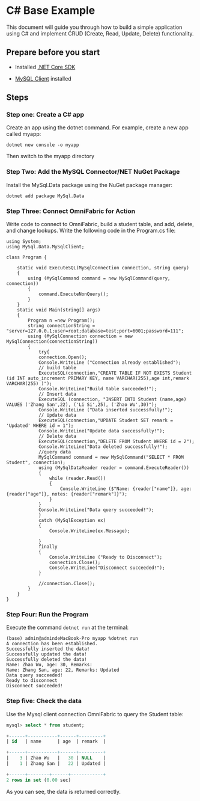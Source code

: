 # C# Base Example

This document will guide you through how to build a simple application using C# and implement CRUD (Create, Read, Update, Delete) functionality.

## Prepare before you start

- Installed [.NET Core SDK](https://dotnet.microsoft.com/zh-cn/download)

- [MySQL Client](https://dev.mysql.com/downloads/installer/) installed

## Steps

### Step one: Create a C# app

Create an app using the dotnet command. For example, create a new app called myapp:

```
dotnet new console -o myapp
```

Then switch to the myapp directory

### Step Two: Add the MySQL Connector/NET NuGet Package

Install the MySql.Data package using the NuGet package manager:

```
dotnet add package MySql.Data
```

### Step Three: Connect OmniFabric for Action

Write code to connect to OmniFabric, build a student table, and add, delete, and change lookups. Write the following code in the Program.cs file:

```
using System;
using MySql.Data.MySqlClient;

class Program {

    static void ExecuteSQL(MySqlConnection connection, string query)
    {
        using (MySqlCommand command = new MySqlCommand(query, connection))
        {
            command.ExecuteNonQuery();
        }
    }
    static void Main(string[] args)
    {
        Program n =new Program();
        string connectionString = "server=127.0.0.1;user=root;database=test;port=6001;password=111";
        using (MySqlConnection connection = new MySqlConnection(connectionString))
        {
            try{
            connection.Open();
            Console.WriteLine ("Connection already established");
            // build table
            ExecuteSQL(connection,"CREATE TABLE IF NOT EXISTS Student (id INT auto_increment PRIMARY KEY, name VARCHAR(255),age int,remark VARCHAR(255) )");
            Console.WriteLine("Build table succeeded!");
            // Insert data
            ExecuteSQL (connection, "INSERT INTO Student (name,age) VALUES ('Zhang San',22), ('Li Si',25), ('Zhao Wu',30)");
            Console.WriteLine ("Data inserted successfully!");
            // Update data
            ExecuteSQL(connection,"UPDATE Student SET remark = 'Updated' WHERE id = 1");
            Console.WriteLine("Update data successfully!");
            // Delete data
            ExecuteSQL(connection,"DELETE FROM Student WHERE id = 2");
            Console.WriteLine("Data deleted successfully!");
            //query data
            MySqlCommand command = new MySqlCommand("SELECT * FROM Student", connection);
            using (MySqlDataReader reader = command.ExecuteReader())
            {
                while (reader.Read())
                {
                    Console.WriteLine ($"Name: {reader["name"]}, age: {reader["age"]}, notes: {reader["remark"]}");
                }
            }
            Console.WriteLine("Data query succeeded!");
            }
            catch (MySqlException ex)
            {
                Console.WriteLine(ex.Message);

            }
            finally
            {
                Console.WriteLine ("Ready to Disconnect");
                connection.Close();
                Console.WriteLine("Disconnect succeeded!");
            }

            //connection.Close();
        }
    }
}
```

### Step Four: Run the Program

Execute the command `dotnet run` at the terminal:

```
(base) admin@admindeMacBook-Pro myapp %dotnet run
A connection has been established.
Successfully inserted the data!
Successfully updated the data!
Successfully deleted the data!
Name: Zhao Wu, age: 30, Remarks:
Name: Zhang San, age: 22, Remarks: Updated
Data query succeeded!
Ready to disconnect
Disconnect succeeded!
```

### Step five: Check the data

Use the Mysql client connection OmniFabric to query the Student table:

```sql
mysql> select * from student;

+------+-----------+------+---------+
| id   | name      | age  | remark  |

+------+-----------+------+---------+
|    3 | Zhao Wu   |   30 | NULL    |
|    1 | Zhang San |   22 | Updated |

+------+--------+------+------------+
2 rows in set (0.00 sec)
```

As you can see, the data is returned correctly.
